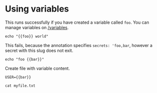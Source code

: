 <!-- 
setup:
    docker: command-example
-->

# Using variables

This runs successfully if you have created a variable called `foo`. You can manage variables on [/variables](/secrets).

```bash|{type:'command', variables: 'foo'}
echo "{{foo}} world"
```

This fails, because the annotation specifies `secrets: 'foo,bar`, however a secret with this slug does not exit.

```bash|{type:'command', variables: 'foo,bar'}
echo "foo {{bar}}"
```

Create file with variable content.

```bash|{type:'file', variables: 'bar', path: 'myfile.txt'}
USER={{bar}}
```

```bash|{type:'command'}
cat myfile.txt
```
